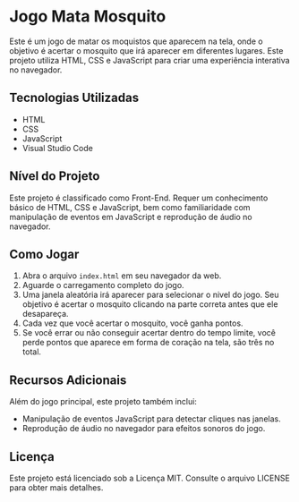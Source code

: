 # Jogo Mata Mosquito

Este é um jogo de matar os moquistos que aparecem na tela, onde o objetivo é acertar o mosquito que irá aparecer em diferentes lugares. Este projeto utiliza HTML, CSS e JavaScript para criar uma experiência interativa no navegador.

## Tecnologias Utilizadas

- HTML
- CSS
- JavaScript
- Visual Studio Code

## Nível do Projeto

Este projeto é classificado como Front-End. Requer um conhecimento básico de HTML, CSS e JavaScript, bem como familiaridade com manipulação de eventos em JavaScript e reprodução de áudio no navegador.

## Como Jogar

1. Abra o arquivo `index.html` em seu navegador da web.
2. Aguarde o carregamento completo do jogo.
3. Uma janela aleatória irá aparecer para selecionar o nivel do jogo. Seu objetivo é acertar o mosquito clicando na parte correta antes que ele desapareça.
4. Cada vez que você acertar o mosquito, você ganha pontos.
5. Se você errar ou não conseguir acertar dentro do tempo limite, você perde pontos que aparece em forma de coração na tela, são três no total.

## Recursos Adicionais

Além do jogo principal, este projeto também inclui:

- Manipulação de eventos JavaScript para detectar cliques nas janelas.
- Reprodução de áudio no navegador para efeitos sonoros do jogo.

## Licença

Este projeto está licenciado sob a Licença MIT. Consulte o arquivo LICENSE para obter mais detalhes.
